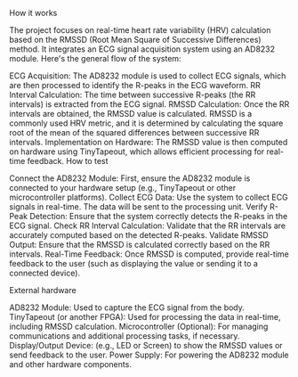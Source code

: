 <!---

This file is used to generate your project datasheet. Please fill in the information below and delete any unused
sections.

You can also include images in this folder and reference them in the markdown. Each image must be less than
512 kb in size, and the combined size of all images must be less than 1 MB.
-->

 How it works

The project focuses on real-time heart rate variability (HRV) calculation based on the RMSSD (Root Mean Square of Successive Differences) method. It integrates an ECG signal acquisition system using an AD8232 module. Here's the general flow of the system:

ECG Acquisition: The AD8232 module is used to collect ECG signals, which are then processed to identify the R-peaks in the ECG waveform.
RR Interval Calculation: The time between successive R-peaks (the RR intervals) is extracted from the ECG signal.
RMSSD Calculation: Once the RR intervals are obtained, the RMSSD value is calculated. RMSSD is a commonly used HRV metric, and it is determined by calculating the square root of the mean of the squared differences between successive RR intervals.
Implementation on Hardware: The RMSSD value is then computed on hardware using TinyTapeout, which allows efficient processing for real-time feedback.
 How to test

Connect the AD8232 Module: First, ensure the AD8232 module is connected to your hardware setup (e.g., TinyTapeout or other microcontroller platforms).
Collect ECG Data: Use the system to collect ECG signals in real-time. The data will be sent to the processing unit.
Verify R-Peak Detection: Ensure that the system correctly detects the R-peaks in the ECG signal.
Check RR Interval Calculation: Validate that the RR intervals are accurately computed based on the detected R-peaks.
Validate RMSSD Output: Ensure that the RMSSD is calculated correctly based on the RR intervals.
Real-Time Feedback: Once RMSSD is computed, provide real-time feedback to the user (such as displaying the value or sending it to a connected device).

 External hardware

AD8232 Module: Used to capture the ECG signal from the body.
TinyTapeout (or another FPGA): Used for processing the data in real-time, including RMSSD calculation.
Microcontroller (Optional): For managing communications and additional processing tasks, if necessary.
Display/Output Device: (e.g., LED or Screen) to show the RMSSD values or send feedback to the user.
Power Supply: For powering the AD8232 module and other hardware components.
